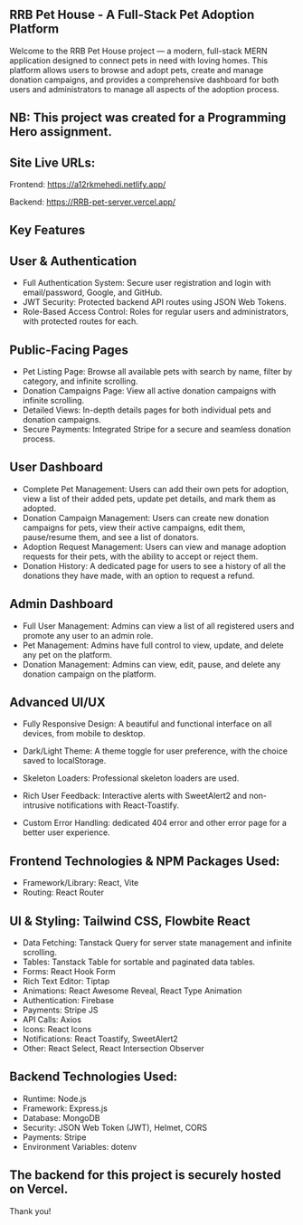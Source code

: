 ## RRB Pet House - A Full-Stack Pet Adoption Platform

Welcome to the RRB Pet House project — a modern, full-stack MERN application designed to connect pets in need with loving homes. This platform allows users to browse and adopt pets, create and manage donation campaigns, and provides a comprehensive dashboard for both users and administrators to manage all aspects of the adoption process.

## NB: This project was created for a Programming Hero assignment.

## Site Live URLs:

Frontend: https://a12rkmehedi.netlify.app/

Backend: https://RRB-pet-server.vercel.app/

## Key Features

## User & Authentication

- Full Authentication System: Secure user registration and login with email/password, Google, and GitHub.
- JWT Security: Protected backend API routes using JSON Web Tokens.
- Role-Based Access Control: Roles for regular users and administrators, with protected routes for each.

## Public-Facing Pages

- Pet Listing Page: Browse all available pets with search by name, filter by category, and infinite scrolling.
- Donation Campaigns Page: View all active donation campaigns with infinite scrolling.
- Detailed Views: In-depth details pages for both individual pets and donation campaigns.
- Secure Payments: Integrated Stripe for a secure and seamless donation process.

## User Dashboard

- Complete Pet Management: Users can add their own pets for adoption, view a list of their added pets, update pet details, and mark them as adopted.
- Donation Campaign Management: Users can create new donation campaigns for pets, view their active campaigns, edit them, pause/resume them, and see a list of donators.
- Adoption Request Management: Users can view and manage adoption requests for their pets, with the ability to accept or reject them.
- Donation History: A dedicated page for users to see a history of all the donations they have made, with an option to request a refund.

## Admin Dashboard

- Full User Management: Admins can view a list of all registered users and promote any user to an admin role.
- Pet Management: Admins have full control to view, update, and delete any pet on the platform.
- Donation Management: Admins can view, edit, pause, and delete any donation campaign on the platform.

## Advanced UI/UX

- Fully Responsive Design: A beautiful and functional interface on all devices, from mobile to desktop.

- Dark/Light Theme: A theme toggle for user preference, with the choice saved to localStorage.
- Skeleton Loaders: Professional skeleton loaders are used.
- Rich User Feedback: Interactive alerts with SweetAlert2 and non-intrusive notifications with React-Toastify.
- Custom Error Handling: dedicated 404 error and other error page for a better user experience.

## Frontend Technologies & NPM Packages Used:

- Framework/Library: React, Vite
- Routing: React Router

## UI & Styling: Tailwind CSS, Flowbite React

- Data Fetching: Tanstack Query for server state management and infinite scrolling.
- Tables: Tanstack Table for sortable and paginated data tables.
- Forms: React Hook Form
- Rich Text Editor: Tiptap
- Animations: React Awesome Reveal, React Type Animation
- Authentication: Firebase
- Payments: Stripe JS
- API Calls: Axios
- Icons: React Icons
- Notifications: React Toastify, SweetAlert2
- Other: React Select, React Intersection Observer

## Backend Technologies Used:

- Runtime: Node.js
- Framework: Express.js
- Database: MongoDB
- Security: JSON Web Token (JWT), Helmet, CORS
- Payments: Stripe
- Environment Variables: dotenv

## The backend for this project is securely hosted on Vercel.

Thank you!
